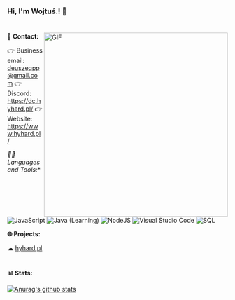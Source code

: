 ### Hi, I'm Wojtuś.! 👋
#

<img align="right" alt="GIF" width="420px" src="https://i.pinimg.com/originals/db/fe/6e/dbfe6e94b90c151270c6adb2b35e37d1.gif" />

**💬 Contact:**

  👉 Business email: deuszeqpp@gmail.com
  👉 Discord: https://dc.hyhard.pl/
  👉 Website: https://www.hyhard.pl/

*👩‍💻 Languages and Tools:**

![JavaScript](https://img.shields.io/badge/-JavaScript-black?style=flat&logo=javascript) 
![Java](https://img.shields.io/badge/-Java-black?style=flat&logo=java) (Learning)
![NodeJS](https://img.shields.io/badge/-NodeJS-black?style=flat&logo=Node.js)
![Visual Studio Code](https://img.shields.io/badge/-Visual%20Studio%20Code-black?style=flat&logo=visual-studio-code)
![SQL](https://img.shields.io/badge/-sql-black?style=flat&logo=mysql)

**🌐 Projects:**

  ☁ [hyhard.pl](https://dc.hyhard.pl/)

#
**📊 Stats:**

[![Anurag's github stats](https://github-readme-stats.vercel.app/api?username=wojtus1g&show_icons=true&theme=tokyonight)](https://github.com/wojtus1g/github-readme-stats)
